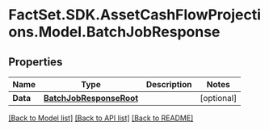 # FactSet.SDK.AssetCashFlowProjections.Model.BatchJobResponse

## Properties

Name | Type | Description | Notes
------------ | ------------- | ------------- | -------------
**Data** | [**BatchJobResponseRoot**](BatchJobResponseRoot.md) |  | [optional] 

[[Back to Model list]](../README.md#documentation-for-models) [[Back to API list]](../README.md#documentation-for-api-endpoints) [[Back to README]](../README.md)

